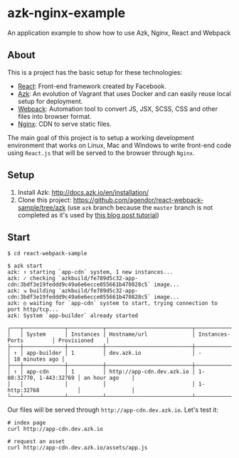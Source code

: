 # azk-nginx-example
An application example to show how to use Azk, Nginx, React and Webpack

## About

This is a project has the basic setup for these technologies:

 - [React](https://facebook.github.io/react/): Front-end framework created by Facebook.
 - [Azk](http://www.azk.io/): An evolution of Vagrant that uses Docker and can easily reuse local setup for deployment.
 - [Webpack](https://webpack.github.io): Automation tool to convert JS, JSX, SCSS, CSS and other files into browser format.
 - [Nginx](http://nginx.org/en/): CDN to serve static files.

The main goal of this project is to setup a working development environment that works on Linux, Mac and Windows to write front-end code using `React.js` that will be served to the browser through `Nginx`.

## Setup

1. Install Azk: http://docs.azk.io/en/installation/
2. Clone this project: https://github.com/agendor/react-webpack-sample/tree/azk
(use `azk` branch because the `master` branch is not completed as it's used by [this blog post tutorial](http://bits.agendor.com.br/2015/10/25/configurando-ambiente-para-front-end-com-azk/))

## Start 

```
$ cd react-webpack-sample

$ azk start
azk: ↑ starting `app-cdn` system, 1 new instances...
azk: ✓ checking `azkbuild/fe789d5c32-app-cdn:3bdf3e19feddd9c49a6e6ecce055661b470828c5` image...
azk: ⇲ building `azkbuild/fe789d5c32-app-cdn:3bdf3e19feddd9c49a6e6ecce055661b470828c5` image...
azk: ◴ waiting for `app-cdn` system to start, trying connection to port http/tcp...
azk: System `app-builder` already started

┌───┬─────────────┬───────────┬───────────────────────────┬─────────────────────────┬────────────────┐
│   │ System      │ Instances │ Hostname/url              │ Instances-Ports         │ Provisioned    │
├───┼─────────────┼───────────┼───────────────────────────┼─────────────────────────┼────────────────┤
│ ↑ │ app-builder │ 1         │ dev.azk.io                │ -                       │ 18 minutes ago │
├───┼─────────────┼───────────┼───────────────────────────┼─────────────────────────┼────────────────┤
│ ↑ │ app-cdn     │ 1         │ http://app-cdn.dev.azk.io │ 1-80:32770, 1-443:32769 │ an hour ago    │
│   │             │           │                           │ 1-http:32768            │                │
└───┴─────────────┴───────────┴───────────────────────────┴─────────────────────────┴────────────────┘
```

Our files will be served through `http://app-cdn.dev.azk.io`. Let's test it:

```
# index page
curl http://app-cdn.dev.azk.io

# request an asset
curl http://app-cdn.dev.azk.io/assets/app.js
```
